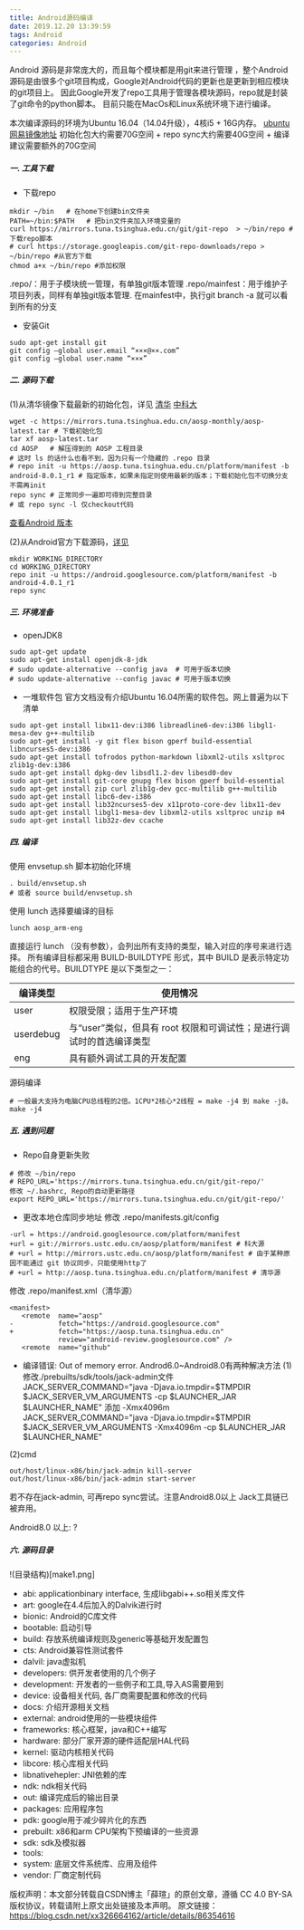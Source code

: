 ```yaml
---
title: Android源码编译
date: 2019.12.20 13:39:59
tags: Android
categories: Android
---
```


Android 源码是非常庞大的，而且每个模块都是用git来进行管理 ，整个Android源码是由很多个git项目构成，Google对Android代码的更新也是更新到相应模块的git项目上。
因此Google开发了repo工具用于管理各模块源码，repo就是封装了git命令的python脚本。
目前只能在MacOs和Linux系统环境下进行编译。

本次编译源码的环境为Ubuntu 16.04（14.04升级），4核i5 + 16G内存。
[ubuntu网易镜像地址](http://mirrors.163.com/ubuntu-releases/)
初始化包大约需要70G空间 + repo sync大约需要40G空间 + 编译建议需要额外的70G空间


##### 一. 工具下载
- 下载repo
```
mkdir ~/bin   # 在home下创建bin文件夹
PATH=~/bin:$PATH   # 把bin文件夹加入环境变量的
curl https://mirrors.tuna.tsinghua.edu.cn/git/git-repo  > ~/bin/repo #下载repo脚本
# curl https://storage.googleapis.com/git-repo-downloads/repo > ~/bin/repo #从官方下载
chmod a+x ~/bin/repo #添加权限
```

.repo/：用于子模块统一管理，有单独git版本管理
.repo/mainfest：用于维护子项目列表，同样有单独git版本管理. 在mainfest中，执行git branch -a 就可以看到所有的分支

- 安装Git
```
sudo apt-get install git
git config –global user.email “×××@××.com”
git config –global user.name “×××”
```

##### 二. 源码下载
(1)从清华镜像下载最新的初始化包，详见
[清华](https://mirrors.tuna.tsinghua.edu.cn/help/AOSP/)
[中科大](https://lug.ustc.edu.cn/wiki/mirrors/help/aosp)
```
wget -c https://mirrors.tuna.tsinghua.edu.cn/aosp-monthly/aosp-latest.tar # 下载初始化包
tar xf aosp-latest.tar
cd AOSP   # 解压得到的 AOSP 工程目录
# 这时 ls 的话什么也看不到，因为只有一个隐藏的 .repo 目录
# repo init -u https://aosp.tuna.tsinghua.edu.cn/platform/manifest -b android-8.0.1_r1 # 指定版本，如果未指定则使用最新的版本；下载初始化包不切换分支不需再init
repo sync # 正常同步一遍即可得到完整目录
# 或 repo sync -l 仅checkout代码
```
[查看Android 版本](https://source.android.com/setup/start/build-numbers#source-code-tags-and-builds)

(2)从Android官方下载源码，[详见](https://source.android.google.cn/setup/downloading)
```
mkdir WORKING_DIRECTORY
cd WORKING_DIRECTORY
repo init -u https://android.googlesource.com/platform/manifest -b android-4.0.1_r1
repo sync
```

##### 三. 环境准备
- openJDK8
```
sudo apt-get update
sudo apt-get install openjdk-8-jdk
# sudo update-alternative --config java  # 可用于版本切换
# sudo update-alternative --config javac # 可用于版本切换
```

- 一堆软件包
官方文档没有介绍Ubuntu 16.04所需的软件包。网上普遍为以下清单
```
sudo apt-get install libx11-dev:i386 libreadline6-dev:i386 libgl1-mesa-dev g++-multilib
sudo apt-get install -y git flex bison gperf build-essential libncurses5-dev:i386
sudo apt-get install tofrodos python-markdown libxml2-utils xsltproc zlib1g-dev:i386
sudo apt-get install dpkg-dev libsdl1.2-dev libesd0-dev
sudo apt-get install git-core gnupg flex bison gperf build-essential  
sudo apt-get install zip curl zlib1g-dev gcc-multilib g++-multilib
sudo apt-get install libc6-dev-i386
sudo apt-get install lib32ncurses5-dev x11proto-core-dev libx11-dev
sudo apt-get install libgl1-mesa-dev libxml2-utils xsltproc unzip m4
sudo apt-get install lib32z-dev ccache
```

##### 四. 编译
使用 envsetup.sh 脚本初始化环境
```
. build/envsetup.sh
# 或者 source build/envsetup.sh
```

使用 lunch 选择要编译的目标
```
lunch aosp_arm-eng
```
直接运行 lunch （没有参数），会列出所有支持的类型，输入对应的序号来进行选择。
所有编译目标都采用 BUILD-BUILDTYPE 形式，其中 BUILD 是表示特定功能组合的代号。BUILDTYPE 是以下类型之一：

| 编译类型	 | 使用情况                                                         |
| --------  | ----------------------------------------------------------------|
| user	    | 权限受限；适用于生产环境                                          |
| userdebug	| 与“user”类似，但具有 root 权限和可调试性；是进行调试时的首选编译类型 |
| eng	      | 具有额外调试工具的开发配置                                        |

源码编译
```
# 一般最大支持为电脑CPU总线程的2倍。1CPU*2核心*2线程 = make -j4 到 make -j8。
make -j4
```

##### 五. 遇到问题
- Repo自身更新失败
```
# 修改 ~/bin/repo
# REPO_URL='https://mirrors.tuna.tsinghua.edu.cn/git/git-repo/'
修改 ~/.bashrc, Repo的自动更新路径
export REPO_URL='https://mirrors.tuna.tsinghua.edu.cn/git/git-repo/'
```

- 更改本地仓库同步地址
修改 .repo/manifests.git/config
```
-url = https://android.googlesource.com/platform/manifest
+url = git://mirrors.ustc.edu.cn/aosp/platform/manifest # 科大源
# +url = http://mirrors.ustc.edu.cn/aosp/platform/manifest # 由于某种原因不能通过 git 协议同步，只能使用http了
# +url = http://aosp.tuna.tsinghua.edu.cn/platform/manifest # 清华源
```

修改 .repo/manifest.xml（清华源）
```
<manifest>
   <remote  name="aosp"
-           fetch="https://android.googlesource.com"
+           fetch="https://aosp.tuna.tsinghua.edu.cn"
            review="android-review.googlesource.com" />
   <remote  name="github"
```

- 编译错误: Out of memory error.
Androd6.0~Android8.0有两种解决方法
(1)修改./prebuilts/sdk/tools/jack-admin文件
JACK_SERVER_COMMAND="java -Djava.io.tmpdir=$TMPDIR $JACK_SERVER_VM_ARGUMENTS -cp $LAUNCHER_JAR $LAUNCHER_NAME"
添加 -Xmx4096m
JACK_SERVER_COMMAND="java -Djava.io.tmpdir=$TMPDIR $JACK_SERVER_VM_ARGUMENTS -Xmx4096m -cp $LAUNCHER_JAR $LAUNCHER_NAME"

(2)cmd
```export JACK_SERVER_VM_ARGUMENTS="-Dfile.encoding=UTF-8 -XX:+TieredCompilation -Xmx4096m"
out/host/linux-x86/bin/jack-admin kill-server
out/host/linux-x86/bin/jack-admin start-server
```
若不存在jack-admin, 可再repo sync尝试。注意Android8.0以上 Jack工具链已被弃用。

Android8.0 以上:
?


##### 六. 源码目录
!(目录结构)[make1.png]
- abi: applicationbinary interface, 生成libgabi++.so相关库文件
- art: google在4.4后加入的Dalvik进行时
- bionic: Android的C库文件
- bootable: 启动引导
- build: 存放系统编译规则及generic等基础开发配置包
- cts: Android兼容性测试套件
- dalvil: java虚拟机
- developers: 供开发者使用的几个例子
- development: 开发者的一些例子和工具,导入AS需要用到
- device: 设备相关代码, 各厂商需要配置和修改的代码
- docs: 介绍开源相关文档
- external: android使用的一些模块组件
- frameworks: 核心框架，java和C++编写
- hardware: 部分厂家开源的硬件适配层HAL代码
- kernel: 驱动内核相关代码
- libcore: 核心库相关代码
- libnativehepler: JNI依赖的库
- ndk: ndk相关代码
- out: 编译完成后的输出目录
- packages: 应用程序包
- pdk: google用于减少碎片化的东西
- prebuilt: x86和arm CPU架构下预编译的一些资源
- sdk: sdk及模拟器
- tools:
- system: 底层文件系统库、应用及组件
- vendor: 厂商定制代码




版权声明：本文部分转载自CSDN博主「薛瑄」的原创文章，遵循 CC 4.0 BY-SA 版权协议，转载请附上原文出处链接及本声明。
原文链接：https://blog.csdn.net/xx326664162/article/details/86354616
